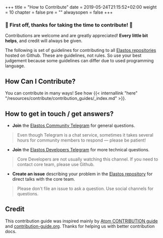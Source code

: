 +++
title = "How to Contribute"
date = 2019-05-24T21:15:52+02:00
weight = 10
chapter = false
pre = ""
alwaysopen = false
+++

### 🎉 First off, thanks for taking the time to contribute! 🎉

Contributions are welcome and are greatly appreciated! **Every little bit helps**, and credit will always be given. 

The following is set of guidelines for contributing to all [Elastos repositories](https://github.com/elastos) hosted on Github. These are guidelines, not rules. So use your best judgement because some guidelines can differ due to used programming language.

## How Can I Contribute?

You can contribute in many ways! See how {{< internallink "here" "/resources/contribute/contribution_guides/_index.md" >}}.

## How to get in touch / get answers?
 
 * **Join** the [Elastos Community Telegram](https://t.me/elastosgroup) for general questions.
    
> Even though Telegram is a chat service, sometimes it takes several hours for community members to respond &mdash; please be patient!
 
 * **Join** the [Elastos Developers Telegram](https://t.me/elastosdev) for more technical questions.

>Core Developers are not usually watching this channel. If you need to contact core team, please use Github.

 * **Create an issue** describing your problem in the [Elastos repository](https://github.com/elastos/Elastos) for direct talks with the core team.

 > Please don't file an issue to ask a question. Use social channels for questions.

## Credit

This contribution guide was inspired mainly by [Atom CONTRIBUTION guide](https://raw.githubusercontent.com/atom/atom/master/CONTRIBUTING.md) and [contribution-guide.org](http://contribution-guide-org.readthedocs.io/). Thanks for helping us with better contribution docs.
